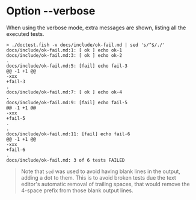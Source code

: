# Option --verbose

When using the verbose mode, extra messages are shown, listing all the executed tests.

    > ./doctest.fish -v docs/include/ok-fail.md | sed 's/^$/./'
    docs/include/ok-fail.md:1: [ ok ] echo ok-1
    docs/include/ok-fail.md:3: [ ok ] echo ok-2
    .
    docs/include/ok-fail.md:5: [fail] echo fail-3
    @@ -1 +1 @@
    -xxx
    +fail-3
    .
    docs/include/ok-fail.md:7: [ ok ] echo ok-4
    .
    docs/include/ok-fail.md:9: [fail] echo fail-5
    @@ -1 +1 @@
    -xxx
    +fail-5
    .
    .
    docs/include/ok-fail.md:11: [fail] echo fail-6
    @@ -1 +1 @@
    -xxx
    +fail-6
    .
    docs/include/ok-fail.md: 3 of 6 tests FAILED

> Note that `sed` was used to avoid having blank lines in the output, adding a dot to them. This is to avoid broken tests due the text editor's automatic removal of trailing spaces, that would remove the 4-space prefix from those blank output lines.
